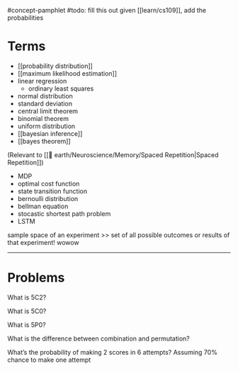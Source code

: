 #concept-pamphlet 
#todo: fill this out given [[learn/cs109]], add the probabilities
# Terms

- [[probability distribution]]
- [[maximum likelihood estimation]]
- linear regression
	- ordinary least squares
- normal distribution
- standard deviation
- central limit theorem
- binomial theorem
- uniform distribution
- [[bayesian inference]]
- [[bayes theorem]]


(Relevant to [[🏡 earth/Neuroscience/Memory/Spaced Repetition|Spaced Repetition]])
- MDP
- optimal cost function
- state transition function
- bernoulli distribution
- bellman equation
- stocastic shortest path problem
- LSTM

sample space of an experiment >> set of all possible outcomes or results of that experiment! wowow
<!--LEARN:NtGSUeLt-->


---
# Problems


What is 5C2?

What is 5C0?

What is 5P0?

What is the difference between combination and permutation?

What’s the probability of making 2 scores in 6 attempts? Assuming 70% chance to make one attempt